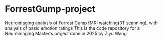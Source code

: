# ForrestGump-project
Neuroimaging analysis of Forrest Gump fMRI watching(3T scanning), with analysis of basic emotion ratings
This is the code repository for a Neuroimaging Master's project done in 2025 by Ziyu Wang
